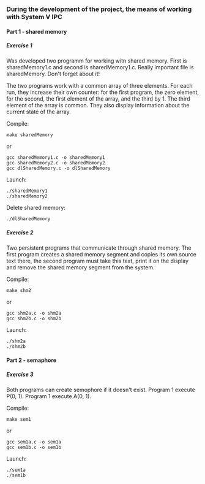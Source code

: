### During the development of the project, the means of working with System V IPC

#### Part 1 - shared memory

##### Exercise 1

Was developed two programm for working witn shared memory. First is sharedMemory1.c and second is sharedMemory1.c.
Really important file is sharedMemory. Don't forget about it!

The two programs work with a common array of three elements. For each run, they increase their own counter: for the first program, the zero element, for the second, the first element of the array, and the third by 1. The third element of the array is common. They also display information about the current state of the array.

Compile:

    make sharedMemory

or 

    gcc sharedMemory1.c -o sharedMemory1
	gcc sharedMemory2.c -o sharedMemory2
    gcc dlSharedMemory.c -o dlSharedMemory


Launch:
    
    ./sharedMemory1
    ./sharedMemory2
    
Delete shared memory:

    ./dlSharedMemory

##### Exercise 2

Two persistent programs that communicate through shared memory. The first program creates a shared memory segment and copies its own source text there, the second program must take this text, print it on the display and remove the shared memory segment from the system.

Compile:

    make shm2

or 

	gcc shm2a.c -o shm2a
	gcc shm2b.c -o shm2b

Launch:
    
    ./shm2a
    ./shm2b

#### Part 2 - semaphore

##### Exercise 3

Both programs can create semophore if it doesn't exist. Program 1 execute P(0, 1). Program 1 execute A(0, 1). 

Compile:

    make sem1

or 

	gcc sem1a.c -o sem1a
	gcc sem1b.c -o sem1b

Launch:
    
    ./sem1a
    ./sem1b
